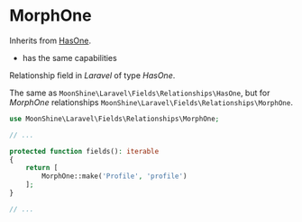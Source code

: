 # MorphOne

Inherits from [HasOne](/docs/{{version}}/fields/has-one).

* has the same capabilities

Relationship field in *Laravel* of type *HasOne*.

The same as `MoonShine\Laravel\Fields\Relationships\HasOne`, but for *MorphOne* relationships
`MoonShine\Laravel\Fields\Relationships\MorphOne`.

```php
use MoonShine\Laravel\Fields\Relationships\MorphOne;

// ...

protected function fields(): iterable
{
    return [
        MorphOne::make('Profile', 'profile')
    ];
}

// ...
```
